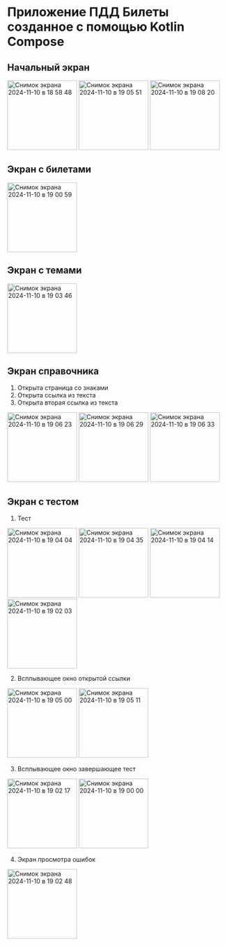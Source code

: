 # Приложение ПДД Билеты созданное с помощью Kotlin Compose

## Начальный экран

<img width="160" alt="Снимок экрана 2024-11-10 в 18 58 48" src="https://github.com/user-attachments/assets/47e4697f-e825-4cef-aaf3-0a82abe8fe49">
<img width="160" alt="Снимок экрана 2024-11-10 в 19 05 51" src="https://github.com/user-attachments/assets/c45c7c89-e47b-4d02-8687-963a5aa75468">
<img width="160" alt="Снимок экрана 2024-11-10 в 19 08 20" src="https://github.com/user-attachments/assets/8a2b4452-63da-4eed-8be6-d6a1e393789d">

## Экран с билетами 

<img width="160" alt="Снимок экрана 2024-11-10 в 19 00 59" src="https://github.com/user-attachments/assets/d86f36ac-379a-47bf-9e75-b4803495557a">


## Экран с темами

<img width="160" alt="Снимок экрана 2024-11-10 в 19 03 46" src="https://github.com/user-attachments/assets/8c09a1bd-3285-42a9-baed-6d138dab86fa">

## Экран справочника 
1) Открыта страница со знаками
2) Открыта ссылка из текста
3) Открыта вторая ссылка из текста
<img width="160" alt="Снимок экрана 2024-11-10 в 19 06 23" src="https://github.com/user-attachments/assets/1025b8f6-b61c-4943-b792-26b128a5eea5">
<img width="160" alt="Снимок экрана 2024-11-10 в 19 06 29" src="https://github.com/user-attachments/assets/928de259-381d-4cd6-bd05-c4a3928bd6c9">
<img width="160" alt="Снимок экрана 2024-11-10 в 19 06 33" src="https://github.com/user-attachments/assets/eb82d3cb-dc39-42d8-b98b-30569ed4872c">

## Экран с тестом
1) Тест
<img width="160" alt="Снимок экрана 2024-11-10 в 19 04 04" src="https://github.com/user-attachments/assets/5ac818fc-5d74-4565-a52c-9caa734f3e75">
<img width="160" alt="Снимок экрана 2024-11-10 в 19 04 35" src="https://github.com/user-attachments/assets/7fa5a182-b0fa-4a28-b377-000f3a47bfca">
<img width="160" alt="Снимок экрана 2024-11-10 в 19 04 14" src="https://github.com/user-attachments/assets/6045f2af-05a4-49d0-a2b5-6c168fc909b1">
<img width="160" alt="Снимок экрана 2024-11-10 в 19 02 03" src="https://github.com/user-attachments/assets/d27d57eb-dc78-4fbb-b46a-ccf9ef9cf845">

2) Всплывающее окно открытой ссылки
<img width="160" alt="Снимок экрана 2024-11-10 в 19 05 00" src="https://github.com/user-attachments/assets/82145fbb-dd48-4d4b-a0d8-794626aa0cb6">
<img width="160" alt="Снимок экрана 2024-11-10 в 19 05 11" src="https://github.com/user-attachments/assets/e8580a6f-4a34-4e24-90f6-77c9cafa1f0e">


3) Всплывающее окно завершающее тест
<img width="160" alt="Снимок экрана 2024-11-10 в 19 02 17" src="https://github.com/user-attachments/assets/6752053e-b4aa-4868-9365-3c34c18ad364">
<img width="160" alt="Снимок экрана 2024-11-10 в 19 00 00" src="https://github.com/user-attachments/assets/1dc77eab-540d-4a0c-88b1-837cd90ce3a9">

4) Экран просмотра ошибок
<img width="160" alt="Снимок экрана 2024-11-10 в 19 02 48" src="https://github.com/user-attachments/assets/f0351a27-85bc-49c0-9546-3ea566799056">





